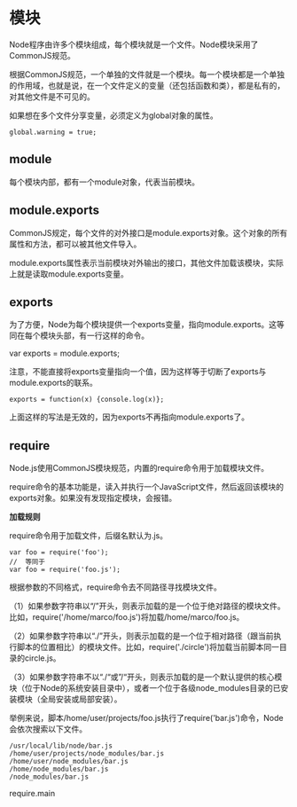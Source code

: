 # 模块

Node程序由许多个模块组成，每个模块就是一个文件。Node模块采用了CommonJS规范。

根据CommonJS规范，一个单独的文件就是一个模块。每一个模块都是一个单独的作用域，也就是说，在一个文件定义的变量（还包括函数和类），都是私有的，对其他文件是不可见的。

如果想在多个文件分享变量，必须定义为global对象的属性。

    global.warning = true;

## module

每个模块内部，都有一个module对象，代表当前模块。

## module.exports

CommonJS规定，每个文件的对外接口是module.exports对象。这个对象的所有属性和方法，都可以被其他文件导入。

module.exports属性表示当前模块对外输出的接口，其他文件加载该模块，实际上就是读取module.exports变量。

## exports

为了方便，Node为每个模块提供一个exports变量，指向module.exports。这等同在每个模块头部，有一行这样的命令。

var exports = module.exports;

注意，不能直接将exports变量指向一个值，因为这样等于切断了exports与module.exports的联系。

    exports = function(x) {console.log(x)};

上面这样的写法是无效的，因为exports不再指向module.exports了。

## require

Node.js使用CommonJS模块规范，内置的require命令用于加载模块文件。

require命令的基本功能是，读入并执行一个JavaScript文件，然后返回该模块的exports对象。如果没有发现指定模块，会报错。

**加载规则**

require命令用于加载文件，后缀名默认为.js。

    var foo = require('foo');
    //  等同于
    var foo = require('foo.js');

根据参数的不同格式，require命令去不同路径寻找模块文件。

（1）如果参数字符串以“/”开头，则表示加载的是一个位于绝对路径的模块文件。比如，require('/home/marco/foo.js')将加载/home/marco/foo.js。

（2）如果参数字符串以“./”开头，则表示加载的是一个位于相对路径（跟当前执行脚本的位置相比）的模块文件。比如，require('./circle')将加载当前脚本同一目录的circle.js。

（3）如果参数字符串不以“./“或”/“开头，则表示加载的是一个默认提供的核心模块（位于Node的系统安装目录中），或者一个位于各级node_modules目录的已安装模块（全局安装或局部安装）。

举例来说，脚本/home/user/projects/foo.js执行了require('bar.js')命令，Node会依次搜索以下文件。

    /usr/local/lib/node/bar.js
    /home/user/projects/node_modules/bar.js
    /home/user/node_modules/bar.js
    /home/node_modules/bar.js
    /node_modules/bar.js

require.main